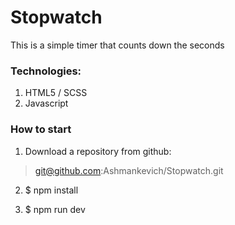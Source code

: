 # Stopwatch
This is a simple timer that counts down the seconds

### Technologies:
1. HTML5 / SCSS
2. Javascript

### How to start
1. Download a repository from github:
>git@github.com:Ashmankevich/Stopwatch.git

2. $ npm install

3. $ npm run dev

